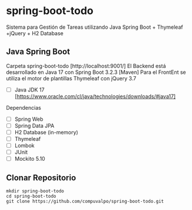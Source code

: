 # spring-boot-todo
Sistema para Gestión de Tareas utilizando Java Spring Boot + Thymeleaf +jQuery + H2 Database

## Java Spring Boot
Carpeta spring-boot-todo [http://localhost:9001/]
El Backend está desarrollado en Java 17 con Spring Boot 3.2.3 [Maven]
Para el FrontEnt se utiliza el motor de plantillas Thymeleaf con jQuery 3.7

- [ ] Java JDK 17 [https://www.oracle.com/cl/java/technologies/downloads/#java17]

Dependencias
- [ ] Spring Web
- [ ] Spring Data JPA
- [ ] H2 Database (in-memory)
- [ ] Thymeleaf
- [ ] Lombok
- [ ] JUnit
- [ ] Mockito 5.10

## Clonar Repositorio
```
mkdir spring-boot-todo
cd spring-boot-todo
git clone https://github.com/compuvalpo/spring-boot-todo.git